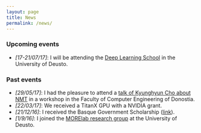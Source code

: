 ```yaml
---
layout: page
title: News
permalink: /news/
---
```


### Upcoming events 

* *[17-21/07/17]*: I will be attending the [Deep Learning School](http://grammars.grlmc.com/DeepLearn2017/) in the University of Deusto.

### Past events

* *[29/05/17]*: I had the pleasure to attend a [talk of Kyunghyun Cho about NMT](https://twitter.com/IxaGroup/status/869161101157572608) in a workshop in the Faculty of Computer Engineering of Donostia.
* *[22/03/17]*: We received a TitanX GPU with a NVIDIA grant.
* *[21/12/16]*: I received the Basque Government Scholarship ([link](https://morelab.deusto.es/news/view/new-predoctoral-grants-for-morelab-members/)).
* *[1/9/16]*: I joined the [MORElab research group](https://morelab.deusto.es/) at the University of Deusto.
